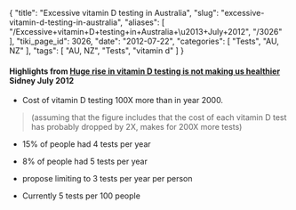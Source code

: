 {
    "title": "Excessive vitamin D testing in Australia",
    "slug": "excessive-vitamin-d-testing-in-australia",
    "aliases": [
        "/Excessive+vitamin+D+testing+in+Australia+\u2013+July+2012",
        "/3026"
    ],
    "tiki_page_id": 3026,
    "date": "2012-07-22",
    "categories": [
        "Tests",
        "AU, NZ"
    ],
    "tags": [
        "AU, NZ",
        "Tests",
        "vitamin d"
    ]
}


#### Highlights from [Huge rise in vitamin D testing is not making us healthier](http://www.smh.com.au/national/health/huge-rise-in-vitamin-d-testing-is-not-making-us-healthier-20120722-22ibd.html) Sidney July 2012

* Cost of vitamin D testing 100X more than in year 2000.

> (assuming that the figure includes that the cost of each vitamin D test has probably dropped by 2X, makes for 200X more tests)

* 15% of people had 4 tests per year

* 8% of people had 5 tests per year

* propose limiting to 3 tests per year per person

* Currently 5 tests per 100 people
